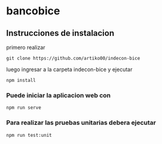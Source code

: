 # bancobice

## Instrucciones de instalacion
primero realizar

```
git clone https://github.com/artiko00/indecon-bice
```

luego ingresar a la carpeta indecon-bice y ejecutar

```
npm install
```

### Puede iniciar la aplicacion web con 

```
npm run serve
```

### Para realizar las pruebas unitarias debera ejecutar 

```
npm run test:unit
```
